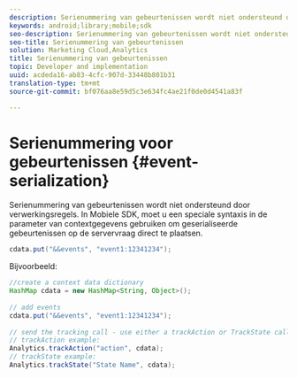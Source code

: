 ```yaml
---
description: Serienummering van gebeurtenissen wordt niet ondersteund door verwerkingsregels. In Mobiele SDK, moet u een speciale syntaxis in de parameter van contextgegevens gebruiken om geserialiseerde gebeurtenissen op de servervraag direct te plaatsen.
keywords: android;library;mobile;sdk
seo-description: Serienummering van gebeurtenissen wordt niet ondersteund door verwerkingsregels. In Mobiele SDK, moet u een speciale syntaxis in de parameter van contextgegevens gebruiken om geserialiseerde gebeurtenissen op de servervraag direct te plaatsen.
seo-title: Serienummering van gebeurtenissen
solution: Marketing Cloud,Analytics
title: Serienummering van gebeurtenissen
topic: Developer and implementation
uuid: acdeda16-ab83-4cfc-907d-33448b801b31
translation-type: tm+mt
source-git-commit: bf076aa8e59d5c3e634fc4ae21f0de0d4541a83f

---
```



# Serienummering voor gebeurtenissen {#event-serialization}

Serienummering van gebeurtenissen wordt niet ondersteund door verwerkingsregels. In Mobiele SDK, moet u een speciale syntaxis in de parameter van contextgegevens gebruiken om geserialiseerde gebeurtenissen op de servervraag direct te plaatsen.

```java
cdata.put("&&events", "event1:12341234");
```

Bijvoorbeeld:

```java
//create a context data dictionary 
HashMap cdata = new HashMap<String, Object>(); 
 
// add events 
cdata.put("&&events", "event1:12341234"); 
 
// send the tracking call - use either a trackAction or TrackState call. 
// trackAction example: 
Analytics.trackAction("action", cdata); 
// trackState example: 
Analytics.trackState("State Name", cdata);
```

